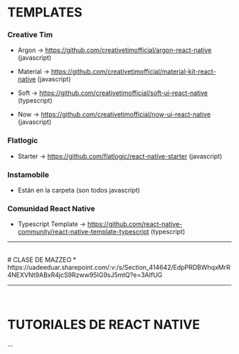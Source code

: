 
# TEMPLATES


### Creative Tim
* Argon -> https://github.com/creativetimofficial/argon-react-native (javascript)

* Material -> https://github.com/creativetimofficial/material-kit-react-native (javascript)

* Soft -> https://github.com/creativetimofficial/soft-ui-react-native (typescript)

* Now -> https://github.com/creativetimofficial/now-ui-react-native (javascript)

### Flatlogic
* Starter -> https://github.com/flatlogic/react-native-starter (javascript)

### Instamobile
* Están en la carpeta (son todos javascript)

### Comunidad React Native
* Typescript Template -> https://github.com/react-native-community/react-native-template-typescript (typescript)


---
<br>
# CLASE DE MAZZEO
* https://uadeeduar.sharepoint.com/:v:/s/Section_414642/EdpPRDBWhqxMrR4NEXVNt9ABxR4jcS9Rzww95IG9sJ5mtQ?e=3AIfUG

---
<br>

# TUTORIALES DE REACT NATIVE
...
